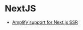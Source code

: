 # NextJS
* [Amplify support for Next.js SSR](https://docs.aws.amazon.com/amplify/latest/userguide/server-side-rendering-amplify.html#ssr-Amplify-support)
